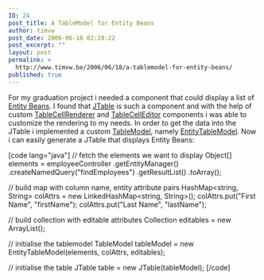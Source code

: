 ```yaml
---
ID: 24
post_title: A TableModel for Entity Beans
author: timvw
post_date: 2006-06-18 02:28:22
post_excerpt: ""
layout: post
permalink: >
  http://www.timvw.be/2006/06/18/a-tablemodel-for-entity-beans/
published: true
---
```

<p>For my graduation project i needed a component that could display a list of <a href="http://java.sun.com/j2ee/tutorial/1_3-fcs/doc/EJBConcepts4.html">Entity Beans</a>. I found that <a href="http://java.sun.com/j2se/1.5.0/docs/api/javax/swing/JTable.html">JTable</a> is such a component and with the help of custom <a href="http://java.sun.com/j2se/1.5.0/docs/api/javax/swing/table/TableCellRenderer.html">TableCellRenderer</a> and <a href="http://java.sun.com/j2se/1.5.0/docs/api/javax/swing/table/TableCellEditor.html">TableCellEditor</a> components i was able to customize the rendering to my needs. In order to get the data into the JTable i implemented a custom <a href="http://java.sun.com/j2se/1.5.0/docs/api/javax/swing/table/TableModel.html">TableModel</a>, namely <a href="http://www.timvw.be/wp-content/code/java/EntityTableModel.java.txt">EntityTableModel</a>. Now i can easily generate a JTable that displays Entity Beans: </p>

[code lang="java"]
// fetch the elements we want to display
Object[] elements = employeeController
  .getEntityManager()
  .createNamedQuery("findEmployees")
  .getResultList()
  .toArray();

// build map with column name, entity attribute pairs
HashMap<string, String> colAttrs = new LinkedHashMap<string, String>();
colAttrs.put("First Name", "firstName");
colAttrs.put("Last Name", "lastName");

// build collection with editable attributes
Collection<string> editables = new ArrayList<string>();

// initialise the tablemodel
TableModel tableModel = new EntityTableModel(elements, colAttrs, editables);

// initialise the table
JTable table = new JTable(tableModel);
[/code]